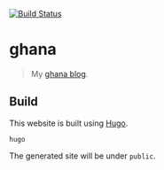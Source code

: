 [![Build Status][build-img]][build-url]

# ghana

> My [ghana blog][site].

## Build

This website is built using [Hugo][hugo].

```shell
hugo
```

The generated site will be under `public`.

[build-img]: https://travis-ci.com/flyingP0tat0/ghana.svg?branch=master
[build-url]: https://travis-ci.com/flyingP0tat0/ghana
[site]: https://ghana.janbaudisch.de
[hugo]: https://gohugo.io
